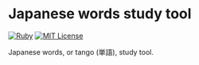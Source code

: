 # Japanese words study tool
[![Ruby](https://img.shields.io/badge/Ruby-2.7.0-red)](#) [![MIT License](https://img.shields.io/badge/License-MIT-green)](#)

Japanese words, or tango (単語), study tool.

